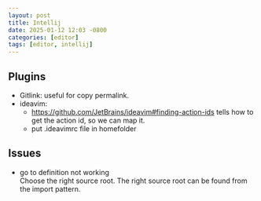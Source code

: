 ```yaml
---
layout: post
title: Intellij
date: 2025-01-12 12:03 -0800
categories: [editor]
tags: [editor, intellij]
---
```


## Plugins

- Gitlink: useful for copy permalink.
- ideavim:
  - https://github.com/JetBrains/ideavim#finding-action-ids tells how to get
    the action id, so we can map it.
  - put .ideavimrc file in homefolder

## Issues

- go to definition not working  
  Choose the right source root. The right source root can be found from the
  import pattern.
